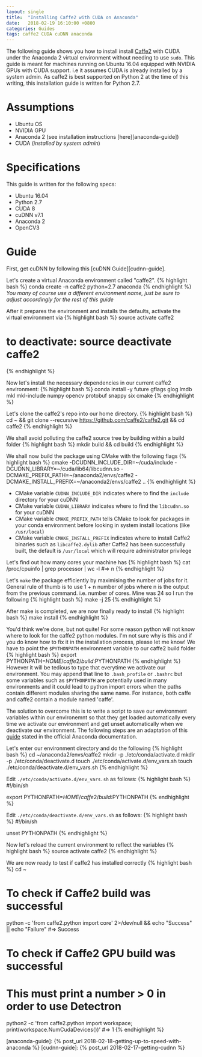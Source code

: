 ```yaml
---
layout: single
title:  "Installing Caffe2 with CUDA on Anaconda"
date:   2018-02-19 16:10:00 +0800
categories: Guides
tags: caffe2 CUDA cuDNN anaconda
---
```


The following guide shows you how to install install [Caffe2][caffe2] with CUDA
under the Anaconda 2 virtual environment without needing to use `sudo`. This
guide is meant for machines running on Ubuntu 16.04 equipped with NVIDIA GPUs
with CUDA support. i.e it assumes CUDA is already installed by a system admin.
As caffe2 is best supported on Python 2 at the time of this writing, this
installation guide is written for Python 2.7.

# Assumptions
* Ubuntu OS
* NVIDIA GPU
* Anaconda 2 (see installation instructions [here][anaconda-guide])
* CUDA (*installed by system admin*)

# Specifications
This guide is written for the following specs:
* Ubuntu 16.04
* Python 2.7
* CUDA 8
* cuDNN v7.1
* Anaconda 2
* OpenCV3

# Guide
First, get cuDNN by following this [cuDNN Guide][cudnn-guide].

Let's create a virtual Anaconda environment called "caffe2".
{% highlight bash %}
conda create -n caffe2 python=2.7 anaconda
{% endhighlight %}
*You many of course use a different environment name, just be sure to adjust
accordingly for the rest of this guide*

After it prepares the environment and installs the defaults, activate the
virtual environment via
{% highlight bash %}
source activate caffe2
# to deactivate: source deactivate caffe2
{% endhighlight %}

Now let's install the necessary dependencies in our current caffe2 environment:
{% highlight bash %}
conda install -y future gflags glog lmdb mkl mkl-include numpy opencv protobuf snappy six cmake
{% endhighlight %}

Let's clone the caffe2's repo into our home directory.
{% highlight bash %}
cd ~ && git clone --recursive https://github.com/caffe2/caffe2.git && cd caffe2
{% endhighlight %}

We shall avoid polluting the caffe2 source tree by building within a build
folder
{% highlight bash %}
mkdir build && cd build
{% endhighlight %}

We shall now build the package using CMake with the following flags
{% highlight bash %}
cmake -DCUDNN_INCLUDE_DIR=~/cuda/include -DCUDNN_LIBRARY=~/cuda/lib64/libcudnn.so -DCMAKE_PREFIX_PATH=~/anaconda2/envs/caffe2 -DCMAKE_INSTALL_PREFIX=~/anaconda2/envs/caffe2 ..
{% endhighlight %}
* CMake variable  `CUDNN_INCLUDE_DIR` indicates where to find the `include` directory for your
cuDNN
* CMake variable  `CUDNN_LIBRARY` indicates where to find the `libcudnn.so` for your cuDNN
* CMake variable  `CMAKE_PREFIX_PATH` tells CMake to look for packages in your conda environment
before looking in system install locations (like `/usr/local`)
* CMake variable  `CMAKE_INSTALL_PREFIX` indicates where to install Caffe2 binaries such as
`libcaffe2.dylib` after Caffe2 has been successfully built, the default is
`/usr/local` which will require administrator privilege

Let's find out how many cores your machine has
{% highlight bash %}
cat /proc/cpuinfo | grep processor | wc -l
#=> n
{% endhighlight %}

Let's `make` the package efficiently by maximising the number of jobs for it.
General rule of thumb is to use 1 + n number of jobs where n is the output from
the previous command. i.e. number of cores. Mine was 24 so I run the following
{% highlight bash %}
make -j 25
{% endhighlight %}

After make is completed, we are now finally ready to install
{% highlight bash %}
make install
{% endhighlight %}

You'd think we're done, but not quite! For some reason python will not know
where to look for the caffe2 python modules. I'm not sure why is this and if you
do know how to fix it in the installation process, please let me know! We have
to point the `$PYTHONPATH` environment variable to our caffe2 build folder
{% highlight bash %}
export PYTHONPATH=$HOME/caffe2/build:$PYTHONPATH
{% endhighlight %}
However it will be tedious to type that everytime we activate our environment.
You may append that line to `.bash_profile` or `.bashrc` but some variables
such as `$PYTHONPATH` are potentially used in many environments and it could
lead to python import errors when the paths contain different modules sharing
the same name. For instance, both caffe and caffe2 contain a module named
'caffe'.

The solution to overcome this is to write a script to save our environment
variables within our environemnt so that they get loaded automatically every
time we activate our environment and get unset automatically when we deactivate
our environment. The following steps are an adaptation of this
[guide](https://conda.io/docs/user-guide/tasks/manage-environments.html#macos-and-linux)
stated in the official Anaconda documentation.

Let's enter our environment directory and do the following
{% highlight bash %}
cd ~/anaconda2/envs/caffe2
mkdir -p ./etc/conda/activate.d
mkdir -p ./etc/conda/deactivate.d
touch ./etc/conda/activate.d/env_vars.sh
touch ./etc/conda/deactivate.d/env_vars.sh
{% endhighlight %}

Edit `./etc/conda/activate.d/env_vars.sh` as follows:
{% highlight bash %}
#!/bin/sh

export PYTHONPATH=$HOME/caffe2/build:$PYTHONPATH
{% endhighlight %}

Edit `./etc/conda/deactivate.d/env_vars.sh` as follows:
{% highlight bash %}
#!/bin/sh

unset PYTHONPATH
{% endhighlight %}

Now let's reload the current environment to reflect the variables
{% highlight bash %}
source activate caffe2
{% endhighlight %}

We are now ready to test if caffe2 has installed correctly
{% highlight bash %}
cd ~
# To check if Caffe2 build was successful
python -c 'from caffe2.python import core' 2>/dev/null && echo "Success" || echo "Failure"
#=> Success

# To check if Caffe2 GPU build was successful
# This must print a number > 0 in order to use Detectron
python2 -c 'from caffe2.python import workspace; print(workspace.NumCudaDevices())'
#=> 1
{% endhighlight %}

[caffe2]: https://github.com/caffe2/caffe2
[anaconda-guide]: {% post_url 2018-02-18-getting-up-to-speed-with-anaconda %}
[cudnn-guide]: {% post_url 2018-02-17-getting-cudnn %}
